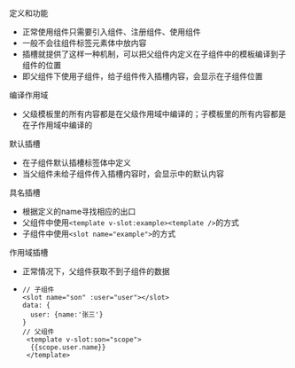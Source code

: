定义和功能

- 正常使用组件只需要引入组件、注册组件、使用组件
- 一般不会往组件标签元素体中放内容
- 插槽就提供了这样一种机制，可以把父组件内定义在子组件中的模板编译到子组件<slot><slot/>的位置
- 即父组件下使用子组件，给子组件传入插槽内容，会显示在子组件<slot><slot/>位置

编译作用域

* 父级模板里的所有内容都是在父级作用域中编译的；子模板里的所有内容都是在子作用域中编译的

默认插槽

* 在子组件<slot>默认插槽<slot/>标签体中定义
* 当父组件未给子组件传入插槽内容时，会显示<slot><slot/>中的默认内容

具名插槽

* 根据定义的name寻找相应的出口
* 父组件中使用`<template v-slot:example><template />`的方式
* 子组件中使用`<slot name="example">`的方式

作用域插槽

* 正常情况下，父组件获取不到子组件的数据

* ``` 
  // 子组件
  <slot name="son" :user="user"></slot>
  data: {
  	user: {name:'张三'}
  }
  // 父组件
   <template v-slot:son="scope">
  	{{scope.user.name}}
   </template>
  ```
